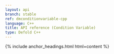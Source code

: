 ```yaml
---
layout: api
branch: stable
ref: dmconditionvariable-cpp
language: C++
title: API reference (Condition Variable)
type: Defold C++
---
```

{% include anchor_headings.html html=content %}